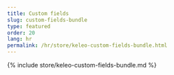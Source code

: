 ```yaml
---
title: Custom fields
slug: custom-fields-bundle
type: featured
order: 20
lang: hr
permalink: /hr/store/keleo-custom-fields-bundle.html
---
```


{% include store/keleo-custom-fields-bundle.md %}
